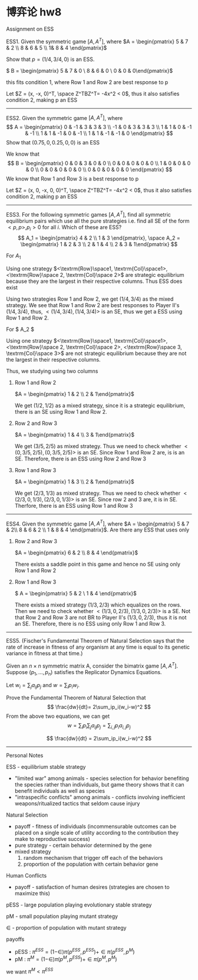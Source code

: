 

# 博弈论 hw8

Assignment on ESS

ESS1. Given the symmetric game $[A, A^T]$, where $A = \begin{pmatrix} 5 & 7 & 2 \\ 8 & 6 & 5 \\ 1& 8 & 4 \end{pmatrix}$

Show that $p = (1/4, 3/4, 0)$ is an ESS.

$ B = \begin{pmatrix} 5 & 7 & 0  \\ 8 & 6 & 0 \\ 0 & 0 & 0\end{pmatrix}$

this fits condition 1, where Row 1 and Row 2 are best response to p

Let $Z = (x, -x, 0)^T, \space Z^TBZ^T= -4x^2 < 0$, thus it also satisfies condition 2, making p an ESS 

<hr>

ESS2. Given the symmetric game $[A, A^T]$, where 
$$
A = \begin{pmatrix} 
0 & -1 & 3 & 3 & 3 \\
-1 & 0 & 3 & 3 & 3 \\
1 & 1 & 0 & -1 & -1 \\
1 & 1 & -1 & 0 & -1 \\
1 & 1 & -1 & -1 & 0
\end{pmatrix}
$$
Show that $(0.75, 0, 0.25, 0, 0)$ is an ESS

We know that 
$$
B = \begin{pmatrix} 
0 & 0 & 3 & 0 & 0 \\
0 & 0 & 0 & 0 & 0 \\
1 & 0 & 0 & 0 & 0 \\
0 & 0 & 0 & 0 & 0 \\
0 & 0 & 0 & 0 & 0
\end{pmatrix}
$$
We know that Row 1 and Row 3 is a best response to p

Let $Z = (x, 0, -x, 0, 0)^T, \space Z^TBZ^T= -4x^2 < 0$, thus it also satisfies condition 2, making p an ESS 

<hr>

ESS3. For the following symmetric games  $[A, A^T]$, find all symmetric equilibrium pairs which use all the pure strategies i.e. find all SE of the form $<p, p>, p_i > 0$ for all $i$. Which of these are ESS?
$$
A_1 = \begin{pmatrix} 4 & 2 \\ 1 & 3 \end{pmatrix}, \space 
A_2 = \begin{pmatrix} 1 & 2 & 3 \\ 2 & 1 & 4 \\ 2 & 3 & 1\end{pmatrix}
$$

For $A_1$

Using one strategy $<\textrm{Row}\space1, \textrm{Col}\space1>,<\textrm{Row}\space 2, \textrm{Col}\space 2>$ are strategic equilibrium because they are the largest in their respective columns. Thus ESS does exist

Using two strategies Row 1 and Row 2, we get $(1/4, 3/4)$ as the mixed strategy.  We see that Row 1 and Row 2 are best responses to Player II's $(1/4, 3/4)$, thus, $<(1/4,3/4),(1/4,3/4)>$ is an SE, thus we get a ESS using  Row 1 and Row 2.

For $ A_2  $

Using one strategy $<\textrm{Row}\space1, \textrm{Col}\space1>,<\textrm{Row}\space 2, \textrm{Col}\space 2>, <\textrm{Row}\space 3, \textrm{Col}\space 3>$ are not strategic equilibrium because they are not the largest in their respective columns.

Thus, we studying using two columns

1. Row 1 and Row 2 

   $A = \begin{pmatrix} 1 & 2 \\ 2 & 1\end{pmatrix}$

   We get $(1/2, 1/2)$ as a mixed strategy, since it is a strategic equilibrium, there is an SE using Row 1 and Row 2. 

2. Row 2 and Row 3

   $A = \begin{pmatrix} 1 & 4 \\ 3 & 1\end{pmatrix}$

   We get $(3/5, 2/5)$ as mixed strategy. Thus we need to check whether $<(0, 3/5, 2/5),(0, 3/5, 2/5) >$ is an SE. Since Row 1 and Row 2 are, is is an SE. Therefore, there is an ESS using Row 2 and Row 3

3. Row 1 and Row 3

   $A = \begin{pmatrix} 1 & 3 \\ 2 & 1\end{pmatrix}$

   We get $(2/3, 1/3)$ as mixed strategy. Thus we need to check whether $<(2/3, 0, 1/3), (2/3, 0, 1/3) >$ is an SE. Since row 2 and 3 are, it is in SE. Therfore, there is an ESS using Row 1 and Row 3

<hr>

ESS4. Given the symmetric game $[A, A^T]$, where $A = \begin{pmatrix} 5 & 7 & 2\\ 8 & 6 & 2 \\ 1 & 8 & 4 \end{pmatrix}$. Are there any ESS that uses only 

1. Row 2 and Row 3

   $A = \begin{pmatrix} 6 & 2 \\ 8 & 4 \end{pmatrix}$

   There exists a saddle point in this game and hence no SE using only Row 1 and Row 2

2. Row 1 and Row 3

   $ A = \begin{pmatrix} 5 & 2 \\ 1 & 4 \end{pmatrix}$

   There exists a mixed strategy $(1/3, 2/3)$ which equalizes on the rows. Then we need to check whether $<(1/3, 0, 2/3), (1/3, 0, 2/3)>$ is a SE. Not that Row 2 and Row  3 are not BR to Player II's $(1/3, 0, 2/3)$, thus it is not an SE. Therefore, there is no ESS using only Row 1 and Row 3.

<hr>

ESS5. (Fischer's Fundamental Theorem of Natural Selection says that the rate of increase in fitness of any organism at any time is equal to its genetic variance in fitness at that time.)

Given an $n\times n$ symmetric matrix A, consider the bimatrix game  $[A, A^T]$. Suppose $(p_1, ..., p_n)$ satisfies the Replicator Dynamics Equations. 

Let $w_i = \sum_ja_{ij}p_j$ and $w=\sum_ip_iw_i$.

Prove the Fundamental Theorem of Natural Selection that 
$$
\frac{dw}{dt}= 2\sum_ip_i(w_i-w)^2
$$
From the above two equations, we can get 
$$
w = \sum_i p_i \sum_j a_{ij}p_j = \sum_{i,j}p_ia_{i,j}p_j
$$

$$
\frac{dw}{dt} = 2\sum_ip_i(w_i-w)^2
$$





<hr>

Personal Notes

ESS - equilibrium stable strategy

- "limited war" among animals - species selection for behavior benefiting the species rather than individuals, but game theory shows that it can benefit individuals as well as species
- "intraspecific conflicts" among animals - conflicts involving inefficient weapons/ritualized tactics that seldom cause injury

Natural Selection

- payoff  - fitness of individuals (incommensurable outcomes can be placed on a single scale of utility according to the contribution they make to reproductive success)
- pure strategy - certain behavior determined by the gene
- mixed strategy
  1. random mechanism that trigger off each of the behaviors
  2. proportion of the population with certain behavior gene

Human Conflicts

- payoff - satisfaction of human desires (strategies are chosen to maximize this)



pESS - large population playing evolutionary stable strategy

pM - small population playing mutant strategy 

$\in$ - proportion of population with mutant strategy 

payoffs 

- pESS : $\pi^{ESS}=(1-\in)\pi(p^{ESS}, p^{ESS}) + \in\pi(p^{ESS}, p^M)$
- pM : $\pi^M = (1-\in)\pi( p^M, p^{ESS}) + \in\pi( p^M, p^M)$

we want $\pi^M < \pi^{ESS}$

